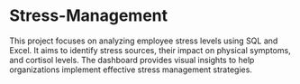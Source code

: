 # Stress-Management
This project focuses on analyzing employee stress levels using SQL and Excel. It aims to identify stress sources, their impact on physical symptoms, and cortisol levels. The dashboard provides visual insights to help organizations implement effective stress management strategies.
